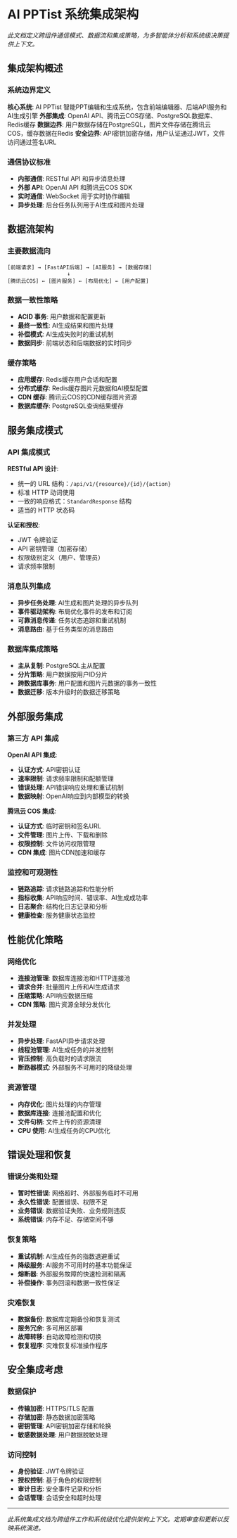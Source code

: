 # AI PPTist 系统集成架构

*此文档定义跨组件通信模式、数据流和集成策略，为多智能体分析和系统级决策提供上下文。*

## 集成架构概述

### 系统边界定义
**核心系统**: AI PPTist 智能PPT编辑和生成系统，包含前端编辑器、后端API服务和AI生成引擎
**外部集成**: OpenAI API、腾讯云COS存储、PostgreSQL数据库、Redis缓存
**数据边界**: 用户数据存储在PostgreSQL，图片文件存储在腾讯云COS，缓存数据在Redis
**安全边界**: API密钥加密存储，用户认证通过JWT，文件访问通过签名URL

### 通信协议标准
- **内部通信**: RESTful API 和异步消息处理
- **外部 API**: OpenAI API 和腾讯云COS SDK
- **实时通信**: WebSocket 用于实时协作编辑
- **异步处理**: 后台任务队列用于AI生成和图片处理

## 数据流架构

### 主要数据流向
```
[前端请求] → [FastAPI后端] → [AI服务] → [数据存储]
                   ↓
[腾讯云COS] ← [图片服务] ← [布局优化] ← [用户配置]
```

### 数据一致性策略
- **ACID 事务**: 用户数据和配置更新
- **最终一致性**: AI生成结果和图片处理
- **补偿模式**: AI生成失败时的重试机制
- **数据同步**: 前端状态和后端数据的实时同步

### 缓存策略
- **应用缓存**: Redis缓存用户会话和配置
- **分布式缓存**: Redis缓存图片元数据和AI模型配置
- **CDN 缓存**: 腾讯云COS的CDN缓存图片资源
- **数据库缓存**: PostgreSQL查询结果缓存

## 服务集成模式

### API 集成模式
**RESTful API 设计**:
- 统一的 URL 结构：`/api/v1/{resource}/{id}/{action}`
- 标准 HTTP 动词使用
- 一致的响应格式：`StandardResponse` 结构
- 适当的 HTTP 状态码

**认证和授权**:
- JWT 令牌验证
- API 密钥管理（加密存储）
- 权限级别定义（用户、管理员）
- 请求频率限制

### 消息队列集成
- **异步任务处理**: AI生成和图片处理的异步队列
- **事件驱动架构**: 布局优化事件的发布和订阅
- **可靠消息传递**: 任务状态追踪和重试机制
- **消息路由**: 基于任务类型的消息路由

### 数据库集成策略
- **主从复制**: PostgreSQL主从配置
- **分片策略**: 用户数据按用户ID分片
- **跨数据库事务**: 用户配置和图片元数据的事务一致性
- **数据迁移**: 版本升级时的数据迁移策略

## 外部服务集成

### 第三方 API 集成
**OpenAI API 集成**:
- **认证方式**: API密钥认证
- **速率限制**: 请求频率限制和配额管理
- **错误处理**: API错误响应处理和重试机制
- **数据映射**: OpenAI响应到内部模型的转换

**腾讯云 COS 集成**:
- **认证方式**: 临时密钥和签名URL
- **文件管理**: 图片上传、下载和删除
- **权限控制**: 文件访问权限管理
- **CDN 集成**: 图片CDN加速和缓存

### 监控和可观测性
- **链路追踪**: 请求链路追踪和性能分析
- **指标收集**: API响应时间、错误率、AI生成成功率
- **日志聚合**: 结构化日志记录和分析
- **健康检查**: 服务健康状态监控

## 性能优化策略

### 网络优化
- **连接池管理**: 数据库连接池和HTTP连接池
- **请求合并**: 批量图片上传和AI生成请求
- **压缩策略**: API响应数据压缩
- **CDN 策略**: 图片资源全球分发优化

### 并发处理
- **异步处理**: FastAPI异步请求处理
- **线程池管理**: AI生成任务的并发控制
- **背压控制**: 高负载时的请求限流
- **断路器模式**: 外部服务不可用时的降级处理

### 资源管理
- **内存优化**: 图片处理的内存管理
- **数据库连接**: 连接池配置和优化
- **文件句柄**: 文件上传的资源清理
- **CPU 使用**: AI生成任务的CPU优化

## 错误处理和恢复

### 错误分类和处理
- **暂时性错误**: 网络超时、外部服务临时不可用
- **永久性错误**: 配置错误、权限不足
- **业务错误**: 数据验证失败、业务规则违反
- **系统错误**: 内存不足、存储空间不够

### 恢复策略
- **重试机制**: AI生成任务的指数退避重试
- **降级服务**: AI服务不可用时的基本功能保证
- **熔断器**: 外部服务故障的快速检测和隔离
- **补偿操作**: 事务回滚和数据一致性保证

### 灾难恢复
- **数据备份**: 数据库定期备份和恢复测试
- **服务冗余**: 多可用区部署
- **故障转移**: 自动故障检测和切换
- **恢复程序**: 灾难恢复标准操作程序

## 安全集成考虑

### 数据保护
- **传输加密**: HTTPS/TLS 配置
- **存储加密**: 静态数据加密策略
- **密钥管理**: API密钥加密存储和轮换
- **敏感数据处理**: 用户数据脱敏处理

### 访问控制
- **身份验证**: JWT令牌验证
- **授权控制**: 基于角色的权限控制
- **审计日志**: 安全事件记录和分析
- **会话管理**: 会话安全和超时处理

---

*此系统集成文档为跨组件工作和系统级优化提供架构上下文。定期审查和更新以反映系统演进。*